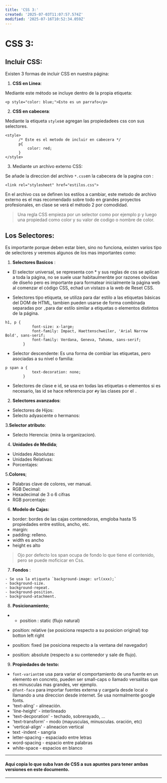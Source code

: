 ```yaml
---
title: 'CSS 3:'
created: '2025-07-03T11:07:57.574Z'
modified: '2025-07-16T10:52:34.059Z'
---
```


# CSS 3:
## Incluir CSS:
Existen 3 formas de incluir CSS en nuestra página:
1. __CSS en Linea__:

  Mediante este método se incluye dentro de la propia etiqueta:

  `<p style="color: blue;">Esto es un parrafo</p>`

2. __CSS en cabecera__:

  Mediante la etiqueta `style`se agregan las propiedadees css con sus selectores.

  ```
  <style>
        /* Este es el metodo de incluir en cabecera */
        p{
            color: red;
        }
  </style>
  ```
3. Mediante un archivo externo CSS:

  Se añade la direccion del archivo `*.css`en la cabecera de la pagina con :

  `<link rel="stylesheet" href="estilos.css">`

  En el archivo css se definen los estilos a cambiar, este metodo de archivo externo es el mas recomendado sobre todo en grandes proyectos profesionales, en clase se verá el método 2 por comodidad.

> Una regla CSS empieza por un selector como por ejemplo p y luego una propiedad como color y su valor de codigo o nombre de color.

## Los Selectores:
Es importante porque deben estar bien, sino no funciona, existen varios tipo de selectores y veremos algunos de los mas importantes como:

1.  __Selectores Basicos__ :

- El selector universal, se representa con * y sus reglas de css se aplican a toda la página, no se suele usar habitaulmenbte por razones obvidas de diseño pero es importante para formatear inicialmente la página web al comenzar el código CSS, echad un vistazo a la web de Reset CSS.

- Selectores tipo etiqueta, se utiliza para dar estilo a las etiquetas básicas del DOM de HTML, tambien pueden usarse de forma combinada separadas por `,`para dar estilo similar a etiquetas o elementos distintos de la página.

````
h1, p {
            font-size: x-large;
            font-family: Impact, Haettenschweiler, 'Arial Narrow Bold', sans-serif;
            font-family: Verdana, Geneva, Tahoma, sans-serif;
        }
````
- Selector descendente: Es una forma de combiar las etiquetas, pero asociadas a su nivel o familia:

```
p span a {
            text-decoration: none;
        }
```
- Selectores de clase e id, se usa en todas las etiquetas o elementos si es necesario, las id se hace referencia por `#`y las clases por el `.`

2. __Selectores avanzados__:

  - Selectores de Hijos:
  - Selecto adyascente o hermanos:
 
 3.__Selector atributo__: 
 - Selecto Herencia: (mira la organizacion).
 

4. __Unidades de Medida__;

  - Unidades Absolutas:
  - Unidades Relativas:
  - Porcentajes:

5.__Colores__;

  - Palabras clave de colores, ver manual.
  -  RGB Decimal:
  - Hexadecimal de 3 o 6 cifras
  - RGB porcentaje:

6. __Modelo de Cajas:__
  - border: bordes de las cajas contenedoras, emgloba hasta 15 propiedades entre estilos, ancho, etc.
  - margin:
  - padding: relleno.
  - width es ancho
  - height es alto

  > Ojo por defecto los span ocupa de fondo lo que tiene el contenido, pero se puede moficicar en Css.

  7. __Fondos__ :

    - Se usa la etiqueta `background-image: url(xxx);`
    - background-size.
    - background-repeat.
    - background-position.
    - background-atachment.

8. __Posicionamiento__;

  - - position : static (flujo natural) 
  - position: relative (se posiciona respecto a su posicion original)
      top botton left right
  - position: fixed (se posiciona respecto a la ventana del navegador)

  - position: absolute (respecto a su contenedor y sale de flujo).

9. __Propiedades de texto:__

  - `font-variant`se usa para variar el comportamiento de una fuente en un elemento en concreto, pueden ser small-caps o llamado versalitas que es minusculas mas grandes, ver ejemplo.
  - `@font-face` para importar fuentes externa y cargarla desde local  o llamando a una direccion desde internet. Se usa normalmente google fonts.
  - 'text-aling' - alineación.
  - 'line-height' - interlineado
  - 'text-decporation' - techado, sobrerayado, ...
  - 'text-transform' - modo (mayusculas, minusculas. oración, etc)
  - 'vertical-align' - alineacion vertical
  - text -indent - sangria
  - letter-spacing - espaciado entre letras
  - word-spacing - espacio entre palabras
  - white-space - espacios en blanco

  ---
  #### Aqui copia lo que suba Ivan de CSS a sus apuntes para tener ambas versiones en este documento.
  ---




